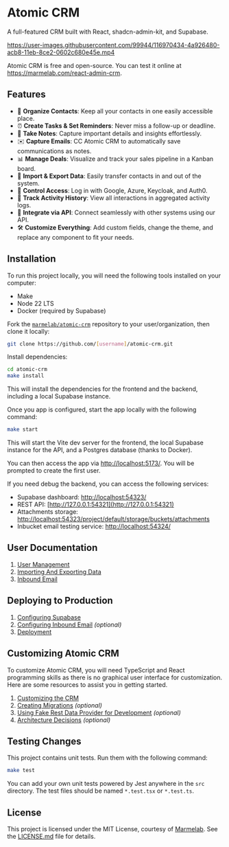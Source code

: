 # Atomic CRM

A full-featured CRM built with React, shadcn-admin-kit, and Supabase.

https://user-images.githubusercontent.com/99944/116970434-4a926480-acb8-11eb-8ce2-0602c680e45e.mp4

Atomic CRM is free and open-source. You can test it online at https://marmelab.com/react-admin-crm.

## Features

- 📇 **Organize Contacts**: Keep all your contacts in one easily accessible place.
- ⏰ **Create Tasks & Set Reminders**: Never miss a follow-up or deadline.
- 📝 **Take Notes**: Capture important details and insights effortlessly.
- ✉️ **Capture Emails**: CC Atomic CRM to automatically save communications as notes.
- 📊 **Manage Deals**: Visualize and track your sales pipeline in a Kanban board.
- 🔄 **Import & Export Data**: Easily transfer contacts in and out of the system.
- 🔐 **Control Access**: Log in with Google, Azure, Keycloak, and Auth0.
- 📜 **Track Activity History**: View all interactions in aggregated activity logs.
- 🔗 **Integrate via API**: Connect seamlessly with other systems using our API.
- 🛠️ **Customize Everything**: Add custom fields, change the theme, and replace any component to fit your needs.

## Installation

To run this project locally, you will need the following tools installed on your computer:

- Make
- Node 22 LTS
- Docker (required by Supabase)

Fork the [`marmelab/atomic-crm`](https://github.com/marmelab/atomic-crm) repository to your user/organization, then clone it locally:

```sh
git clone https://github.com/[username]/atomic-crm.git
```

Install dependencies:

```sh
cd atomic-crm
make install
```

This will install the dependencies for the frontend and the backend, including a local Supabase instance.

Once you app is configured, start the app locally with the following command:

```sh
make start
```

This will start the Vite dev server for the frontend, the local Supabase instance for the API, and a Postgres database (thanks to Docker).

You can then access the app via [http://localhost:5173/](http://localhost:5173/). You will be prompted to create the first user.

If you need debug the backend, you can access the following services: 

- Supabase dashboard: [http://localhost:54323/](http://localhost:54323/)
- REST API: [http://127.0.0.1:54321](http://127.0.0.1:54321)
- Attachments storage: [http://localhost:54323/project/default/storage/buckets/attachments](http://localhost:54323/project/default/storage/buckets/attachments)
- Inbucket email testing service: [http://localhost:54324/](http://localhost:54324/)

## User Documentation

1. [User Management](./doc/user/user-management.md)
2. [Importing And Exporting Data](./doc/user/import-contacts.md)
3. [Inbound Email](./doc/user/inbound-email.md)

## Deploying to Production

1. [Configuring Supabase](./doc/developer/supabase-configuration.md)
2. [Configuring Inbound Email](./doc/developer/inbound-email-configuration.md) *(optional)*
3. [Deployment](./doc/developer/deploy.md)

## Customizing Atomic CRM

To customize Atomic CRM, you will need TypeScript and React programming skills as there is no graphical user interface for customization. Here are some resources to assist you in getting started.

1. [Customizing the CRM](./doc/developer/customizing.md)
2. [Creating Migrations](./doc/developer/migrations.md) *(optional)*
3. [Using Fake Rest Data Provider for Development](./doc/developer/data-providers.md) *(optional)*
4. [Architecture Decisions](./doc/developer/architecture-choices.md) *(optional)*

## Testing Changes

This project contains unit tests. Run them with the following command:

```sh
make test
```

You can add your own unit tests powered by Jest anywhere in the `src` directory. The test files should be named `*.test.tsx` or `*.test.ts`.

## License

This project is licensed under the MIT License, courtesy of [Marmelab](https://marmelab.com). See the [LICENSE.md](./LICENSE.md) file for details.
